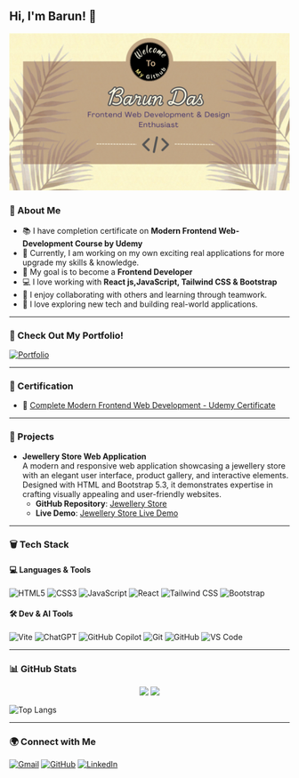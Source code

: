 ## Hi, I'm Barun! 👋

![Banner](https://raw.githubusercontent.com/barundas97/barundas97/main/banner.png)

### 🚀 About Me
- 📚 I have completion certificate on **Modern Frontend Web-Development Course by Udemy**
- 🌱 Currently, I am working on my own exciting real applications for more upgrade my skills & knowledge.
- 🎯 My goal is to become a **Frontend Developer**
- 💻 I love working with **React js,JavaScript, Tailwind CSS & Bootstrap**
- 🤝 I enjoy collaborating with others and learning through teamwork.
- 📘 I love exploring new tech and building real-world applications.

---

### 🔗 Check Out My Portfolio!
[![Portfolio](https://img.shields.io/badge/Visit%20My%20Portfolio-222222?style=for-the-badge&logo=web&logoColor=white)](https://baruns-portfolio.netlify.app/)

---

### 📜 Certification
- 🏅 [Complete Modern Frontend Web Development - Udemy Certificate](https://www.udemy.com/certificate/UC-0b11bd06-1142-49f1-bce8-c927b76853eb/)

---

### 💼 Projects
- **Jewellery Store Web Application**  
  A modern and responsive web application showcasing a jewellery store with an elegant user interface, product gallery, and interactive elements. Designed with HTML and Bootstrap 5.3, it demonstrates expertise in crafting visually appealing and user-friendly websites.  
  - **GitHub Repository**: [Jewellery Store](https://github.com/barundas97/Jewellery_Store)  
  - **Live Demo**: [Jewellery Store Live Demo](https://trinayonii.netlify.app)

---

### 🗑️ Tech Stack

#### 💻 Languages & Tools
![HTML5](https://img.shields.io/badge/-HTML5-E34F26?style=flat-square&logo=html5&logoColor=white)
![CSS3](https://img.shields.io/badge/-CSS3-1572B6?style=flat-square&logo=css3&logoColor=white)
![JavaScript](https://img.shields.io/badge/-JavaScript-F7DF1E?style=flat-square&logo=javascript&logoColor=black)
![React](https://img.shields.io/badge/-React-61DAFB?style=flat-square&logo=react&logoColor=black)
![Tailwind CSS](https://img.shields.io/badge/-TailwindCSS-38B2AC?style=flat-square&logo=tailwindcss&logoColor=white)
![Bootstrap](https://img.shields.io/badge/-Bootstrap-7952B3?style=flat-square&logo=bootstrap&logoColor=white)

#### 🛠 Dev & AI Tools
![Vite](https://img.shields.io/badge/-Vite-646CFF?style=flat-square&logo=vite&logoColor=white)
![ChatGPT](https://img.shields.io/badge/-ChatGPT-00A67E?style=flat-square&logo=openai&logoColor=white)
![GitHub Copilot](https://img.shields.io/badge/-GitHub_Copilot-181717?style=flat-square&logo=github&logoColor=white)
![Git](https://img.shields.io/badge/-Git-F05032?style=flat-square&logo=git&logoColor=white)
![GitHub](https://img.shields.io/badge/-GitHub-181717?style=flat-square&logo=github&logoColor=white)
![VS Code](https://img.shields.io/badge/-VS%20Code-007ACC?style=flat-square&logo=visualstudiocode&logoColor=white)

---

### 📊 GitHub Stats
<div align="center">
  <img src="https://github-readme-stats.vercel.app/api?username=barundas97&show_icons=true&theme=dark&cache_seconds=1800" width="400px"/>
  <img src="https://github-readme-streak-stats.herokuapp.com/?user=barundas97&theme=dark" width="400px"/>
</div>

![Top Langs](https://github-readme-stats.vercel.app/api/top-langs/?username=barundas97&layout=compact&theme=dark&cache_seconds=1800)

---

### 🌍 Connect with Me
[![Gmail](https://img.shields.io/badge/Gmail-D14836?style=for-the-badge&logo=gmail&logoColor=white)](mailto:barundas800@gmail.com)
[![GitHub](https://img.shields.io/badge/GitHub-100000?style=for-the-badge&logo=github&logoColor=white)](https://github.com/barundas97)
[![LinkedIn](https://img.shields.io/badge/LinkedIn-0077B5?style=for-the-badge&logo=linkedin&logoColor=white)](https://linkedin.com/in/barun-das-97bd)